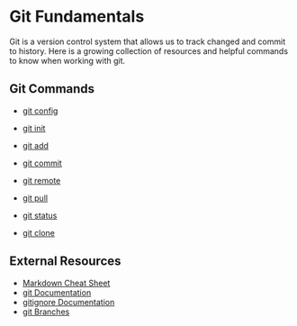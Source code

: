 # Git Fundamentals

Git is a version control system that allows us to track changed and commit to history.
Here is a growing collection of resources and helpful commands to know when working with git.
## Git Commands

- [git config](./commands/Config.md)

- [git init](./commands/Init.md)

- [git add](./commands/Add.md)

- [git commit](./commands/Commit.md)

- [git remote](./commands/Remote.md)

- [git pull](./commands/Pull.md)

- [git status](./commands/Status.md)

- [git clone](./commands/Clone.md)


## External Resources
- [Markdown Cheat Sheet](https://www.markdownguide.org/cheat-sheet/)
- [git Documentation](https://git-scm.com/docs)
- [gitignore Documentation](https://git-scm.com/docs/gitignore)
- [git Branches](https://git-scm.com/book/en/v2/Git-Branching-Branches-in-a-Nutshell)

